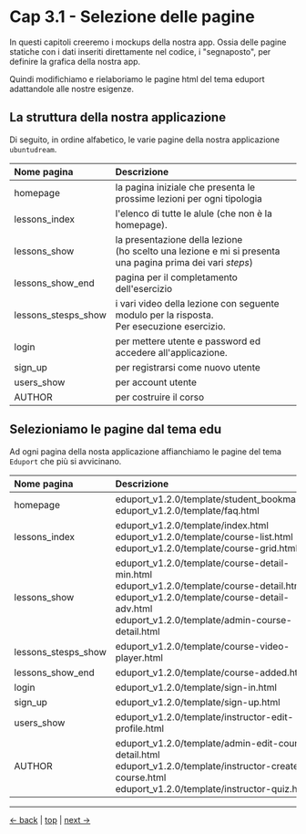 # <a name="top"></a> Cap 3.1 - Selezione delle pagine

In questi capitoli creeremo i mockups della nostra app. Ossia delle pagine statiche con i dati inseriti direttamente nel codice, i "segnaposto", per definire la grafica della nostra app.

Quindi modifichiamo e rielaboriamo le pagine html del tema eduport adattandole alle nostre esigenze.



## La struttura della nostra applicazione

Di seguito, in ordine alfabetico, le varie pagine della nostra applicazione `ubuntudream`.

Nome pagina   | Descrizione
| :--         | :--
homepage      | la pagina iniziale che presenta le prossime lezioni per ogni tipologia
lessons_index | l'elenco di tutte le alule (che non è la homepage).
lessons_show  | la presentazione della lezione <br/> (ho scelto una lezione e mi si presenta una pagina prima dei vari *steps*)
lessons_show_end  | pagina per il completamento dell'esercizio
lessons_stesps_show | i vari video della lezione con seguente modulo per la risposta. <br/> Per esecuzione esercizio.
login         | per mettere utente e password ed accedere all'applicazione.
sign_up       | per registrarsi come nuovo utente
users_show    | per account utente
AUTHOR        | per costruire il corso




## Selezioniamo le pagine dal tema edu

Ad ogni pagina della nosta applicazione affianchiamo le pagine del tema `Eduport` che più si avvicinano.

Nome pagina   | Descrizione
| :--         | :--
homepage      | eduport_v1.2.0/template/student_bookmark.html<br/> eduport_v1.2.0/template/faq.html
lessons_index | eduport_v1.2.0/template/index.html<br/> eduport_v1.2.0/template/course-list.html<br/> eduport_v1.2.0/template/course-grid.html
lessons_show  | eduport_v1.2.0/template/course-detail-min.html<br/> eduport_v1.2.0/template/course-detail.html<br/> eduport_v1.2.0/template/course-detail-adv.html<br/> eduport_v1.2.0/template/admin-course-detail.html
lessons_stesps_show | eduport_v1.2.0/template/course-video-player.html
lessons_show_end    | eduport_v1.2.0/template/course-added.html
login               | eduport_v1.2.0/template/sign-in.html
sign_up             | eduport_v1.2.0/template/sign-up.html
users_show          | eduport_v1.2.0/template/instructor-edit-profile.html
AUTHOR              | eduport_v1.2.0/template/admin-edit-course-detail.html<br/> eduport_v1.2.0/template/instructor-create-course.html<br/> eduport_v1.2.0/template/instructor-quiz.html



---

[<- back](https://github.com/flaviobordonidev/leanpubabrandnewcms/blob/master/ubuntudream/03-mockups/01_00-theme_pages_selection-it.md)
 | [top](#top) |
[next ->](https://github.com/flaviobordonidev/leanpubabrandnewcms/blob/master/ubuntudream/03-mockups/02_00-login-it.md)
